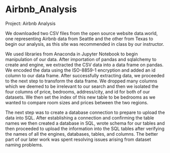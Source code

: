 # Airbnb_Analysis

Project: Airbnb Analysis

We downloaded two CSV files from the open source website data.world, one representing Airbnb data from Seattle and the other from Texas to begin our analysis, as this site was recommended in class by our instructor. 

We used libraries from Anaconda in Jupyter Notebook to begin manipulation of our data. After importation of pandas and sqlalchemy to create and engine, we extracted the CSV data into a data frame on pandas.  We encoded the data using the ISO-8859-1 encryption and added an id column to our data frame. After successfully extracting data, we proceeded to the next step to transform the data frame. We dropped many columns which we deemed to be irrelevant to our search and then we isolated the four columns of price, bedrooms, address/city, and id for both of our datasets. We then set the index of this new table to be bedrooms as we wanted to compare room sizes and prices between the two regions. 

The next step was to create a database connection to prepare to upload the data into SQL. After establishing a connection and confirming the table names we then created a database in SQL, wrote schema for our tables and then proceeded to upload the information into the SQL tables after verifying the names of all the engines, databases, tables, and columns. The better part of our later work was spent resolving issues arising from dataset naming problems. 
